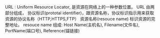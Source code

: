 URL : Uniform Resource Locator, 是资源在网络上的一种参数位置。
URL 由两部分组成， 协议标识(prototal identifier)，跟资源名称，协议标识指示用来获取资源的协议名称（HTTP,HTTPS,FTP）
资源名称(resouce name) 标识资源的完整地址。
resouce name 组成: Host Name(主机名), Filename(文件名), PortName(端口号), Reference(锚链接)


